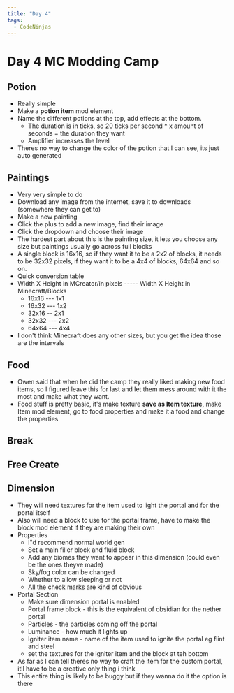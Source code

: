 ```yaml
---
title: "Day 4"
tags:
  - CodeNinjas
---
```


# Day 4 MC Modding Camp
## Potion
- Really simple
- Make a **potion item** mod element
- Name the different potions at the top, add effects at the bottom.
	- The duration is in ticks, so 20 ticks per second \* x amount of seconds = the duration they want
	- Amplifier increases the level
- Theres no way to change the color of the potion that I can see, its just auto generated
## Paintings
- Very very simple to do
- Download any image from the internet, save it to downloads (somewhere they can get to)
- Make a new painting
- Click the plus to add a new image, find their image
- Click the dropdown and choose their image
- The hardest part about this is the painting size, it lets you choose any size but paintings usually go across full blocks
- A single block is 16x16, so if they want it to be a 2x2 of blocks, it needs to be 32x32 pixels, if they want it to be a 4x4 of blocks, 64x64 and so on.
- Quick conversion table
- Width X Height in MCreator/in pixels ----- Width X Height in Minecraft/Blocks
	- 16x16 --- 1x1
	- 16x32 --- 1x2
	- 32x16 -- 2x1
	- 32x32 --- 2x2
	- 64x64 --- 4x4
- I don't think Minecraft does any other sizes, but you get the idea those are the intervals
## Food
- Owen said that when he did the camp they really liked making new food items, so I figured leave this for last and let them mess around with it the most and make what they want.
- Food stuff is pretty basic, it's make texture **save as Item texture**, make Item mod element, go to food properties and make it a food and change the properties
## Break
## Free Create
## Dimension
- They will need textures for the item used to light the portal and for the portal itself
- Also will need a block to use for the portal frame, have to make the block mod element if they are making their own
- Properties
    - I"d recommend normal world gen
    - Set a main filler block and fluid block
    - Add any biomes they want to appear in this dimension (could even be the ones theyve made)
    - Sky/fog color can be changed
    - Whether to allow sleeping or not
    - All the check marks are kind of obvious
- Portal Section
    - Make sure dimension portal is enabled
    - Portal frame block - this is the equivalent of obsidian for the nether portal
    - Particles - the particles coming off the portal
    - Luminance - how much it lights up
    - Igniter item name - name of the item used to ignite the portal eg flint and steel
    - set the textures for the igniter item and the block at teh bottom
- As far as I can tell theres no way to craft the item for the custom portal, itll have to be a creative only thing i think
- This entire thing is likely to be buggy but if they wanna do it the option is there

